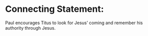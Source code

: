 # Connecting Statement:

Paul encourages Titus to look for Jesus’ coming and remember his authority through Jesus.